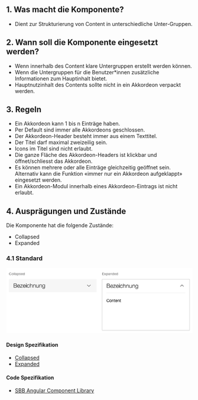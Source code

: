 ## 1. Was macht die Komponente?
* Dient zur Strukturierung von Content in unterschiedliche Unter-Gruppen.


## 2. Wann soll die Komponente eingesetzt werden?
* Wenn innerhalb des Content klare Untergruppen erstellt werden können.
* Wenn die Untergruppen für die Benutzer*innen zusätzliche Informationen zum Hauptinhalt bietet.
* Hauptnutzinhalt des Contents sollte nicht in ein Akkordeon verpackt werden.


## 3. Regeln
* Ein Akkordeon kann 1 bis n Einträge haben.
* Per Default sind immer alle Akkordeons geschlossen.
* Der Akkordeon-Header besteht immer aus einem Texttitel.
* Der Titel darf maximal zweizeilig sein.
* Icons im Titel sind nicht erlaubt.
* Die ganze Fläche des Akkordeon-Headers ist klickbar und öffnet/schliesst das Akkordeon.
* Es können mehrere oder alle Einträge gleichzeitig geöffnet sein. Alternativ kann die Funktion «immer nur ein Akkordeon aufgeklappt» eingesetzt werden.
* Ein Akkordeon-Modul innerhalb eines Akkordeon-Eintrags ist nicht erlaubt.


## 4. Ausprägungen und Zustände
Die Komponente hat die folgende Zustände:
* Collapsed
* Expanded

### 4.1 Standard
![Darstellung der Komponente Accordion](https://raw.githubusercontent.com/sbb-design-systems/design-system-webapp-documentation/master/documentation/components/accordion/images/accordion_default.png 'class: image')

#### Design Spezifikation
*   [Collapsed](https://www.sketch.com/s/58b25e4c-bf9c-4f74-973f-503538fcbea2/a/Pw1oAQ#Inspector)
*   [Expanded](https://www.sketch.com/s/58b25e4c-bf9c-4f74-973f-503538fcbea2/a/gk1ZJz#Inspector)

#### Code Spezifikation
* [SBB Angular Component Library](https://sbb-angular.app.sbb.ch/business/components/accordion)
